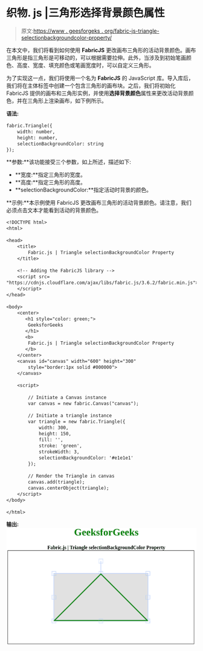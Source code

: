 # 织物. js |三角形选择背景颜色属性

> 原文:[https://www . geesforgeks . org/fabric-js-triangle-selectionbackgroundcolor-property/](https://www.geeksforgeeks.org/fabric-js-triangle-selectionbackgroundcolor-property/)

在本文中，我们将看到如何使用 **FabricJS** 更改画布三角形的活动背景颜色。画布三角形是指三角形是可移动的，可以根据需要拉伸。此外，当涉及到初始笔画颜色、高度、宽度、填充颜色或笔画宽度时，可以自定义三角形。

为了实现这一点，我们将使用一个名为 **FabricJS** 的 JavaScript 库。导入库后，我们将在主体标签中创建一个包含三角形的画布块。之后，我们将初始化 FabricJS 提供的画布和三角形实例，并使用**选择背景颜色**属性来更改活动背景颜色，并在三角形上渲染画布，如下例所示。

**语法:**

```
fabric.Triangle({
    width: number,
    height: number,
    selectionBackgroundColor: string
});
```

**参数:**该功能接受三个参数，如上所述，描述如下:

*   **宽度:**指定三角形的宽度。
*   **高度:**指定三角形的高度。
*   **selectionBackgroundColor:**指定活动时背景的颜色。

**示例:**本示例使用 FabricJS 更改画布三角形的活动背景颜色。请注意，我们必须点击文本才能看到活动的背景颜色。

```
<!DOCTYPE html> 
<html> 

<head> 
    <title> 
        Fabric.js | Triangle selectionBackgroundColor Property
    </title> 

    <!-- Adding the FabricJS library -->
    <script src= 
"https://cdnjs.cloudflare.com/ajax/libs/fabric.js/3.6.2/fabric.min.js"> 
    </script> 
</head> 

<body>
    <center>
       <h1 style="color: green;">
        GeeksforGeeks
       </h1>
       <b>
        Fabric.js | Triangle selectionBackgroundColor Property
       </b>
    </center> 
    <canvas id="canvas" width="600" height="300"
        style="border:1px solid #000000"> 
    </canvas> 

    <script> 

        // Initiate a Canvas instance 
        var canvas = new fabric.Canvas("canvas"); 

        // Initiate a triangle instance 
        var triangle = new fabric.Triangle({
            width: 300,
            height: 150,
            fill: '',
            stroke: 'green',
            strokeWidth: 3,
            selectionBackgroundColor: '#e1e1e1'
        });

        // Render the Triangle in canvas 
        canvas.add(triangle); 
        canvas.centerObject(triangle);
    </script> 
</body> 

</html>
```

**输出:**
![](img/912d973b627d206c40df55ab39bae123.png)